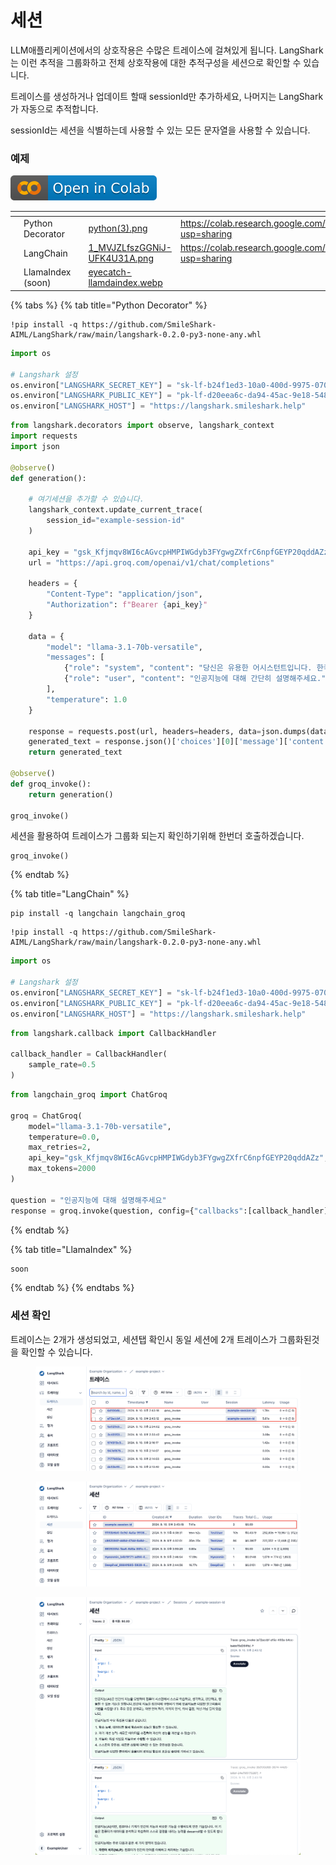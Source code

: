 # 세션

LLM애플리케이션에서의 상호작용은 수많은 트레이스에 걸쳐있게 됩니다. LangShark는 이런 추적을 그룹화하고 전체 상호작용에 대한 추적구성을 세션으로 확인할 수 있습니다.

트레이스를 생성하거나 업데이트 할때 sessionId만 추가하세요, 나머지는 LangShark가 자동으로 추적합니다.

sessionId는 세션을 식별하는데 사용할 수 있는 모든 문자열을 사용할 수 있습니다.

### 예제

![](../.gitbook/assets/colab-badge.svg)

<table data-view="cards"><thead><tr><th></th><th></th><th></th><th data-hidden data-card-cover data-type="files"></th><th data-hidden data-card-target data-type="content-ref"></th></tr></thead><tbody><tr><td></td><td>Python Decorator</td><td></td><td><a href="../.gitbook/assets/python(3).png">python(3).png</a></td><td><a href="https://colab.research.google.com/drive/1cy2UBS0dHQjcHbpHZU4BdpY2QXYXJ_iG?usp=sharing">https://colab.research.google.com/drive/1cy2UBS0dHQjcHbpHZU4BdpY2QXYXJ_iG?usp=sharing</a></td></tr><tr><td></td><td>LangChain</td><td></td><td><a href="../.gitbook/assets/1_MVJZLfszGGNiJ-UFK4U31A.png">1_MVJZLfszGGNiJ-UFK4U31A.png</a></td><td><a href="https://colab.research.google.com/drive/1qwuSbc7KK0TxoC3hjAInkcmK2vSJZL6P?usp=sharing">https://colab.research.google.com/drive/1qwuSbc7KK0TxoC3hjAInkcmK2vSJZL6P?usp=sharing</a></td></tr><tr><td></td><td>LlamaIndex (soon)</td><td></td><td><a href="../.gitbook/assets/eyecatch-llamdaindex.webp">eyecatch-llamdaindex.webp</a></td><td></td></tr></tbody></table>

{% tabs %}
{% tab title="Python Decorator" %}
```
!pip install -q https://github.com/SmileShark-AIML/LangShark/raw/main/langshark-0.2.0-py3-none-any.whl
```

```python
import os

# Langshark 설정
os.environ["LANGSHARK_SECRET_KEY"] = "sk-lf-b24f1ed3-10a0-400d-9975-07047d16a028"
os.environ["LANGSHARK_PUBLIC_KEY"] = "pk-lf-d20eea6c-da94-45ac-9e18-548dee6f47ae"
os.environ["LANGSHARK_HOST"] = "https://langshark.smileshark.help"
```

```python
from langshark.decorators import observe, langshark_context
import requests
import json

@observe()
def generation():

    # 여기세션을 추가할 수 있습니다.
    langshark_context.update_current_trace(
        session_id="example-session-id"
    )

    api_key = "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"
    url = "https://api.groq.com/openai/v1/chat/completions"

    headers = {
        "Content-Type": "application/json",
        "Authorization": f"Bearer {api_key}"
    }

    data = {
        "model": "llama-3.1-70b-versatile",
        "messages": [
            {"role": "system", "content": "당신은 유용한 어시스턴트입니다. 한국어로 대답하세요."},
            {"role": "user", "content": "인공지능에 대해 간단히 설명해주세요."}
        ],
        "temperature": 1.0
    }

    response = requests.post(url, headers=headers, data=json.dumps(data))
    generated_text = response.json()['choices'][0]['message']['content']
    return generated_text

@observe()
def groq_invoke():
    return generation()

groq_invoke()
```

세션을 활용하여 트레이스가 그룹화 되는지 확인하기위해 한번더 호출하겠습니다.

```
groq_invoke()
```
{% endtab %}

{% tab title="LangChain" %}
```notebook-python
pip install -q langchain langchain_groq
```

```
!pip install -q https://github.com/SmileShark-AIML/LangShark/raw/main/langshark-0.2.0-py3-none-any.whl
```

```python
import os

# Langshark 설정
os.environ["LANGSHARK_SECRET_KEY"] = "sk-lf-b24f1ed3-10a0-400d-9975-07047d16a028"
os.environ["LANGSHARK_PUBLIC_KEY"] = "pk-lf-d20eea6c-da94-45ac-9e18-548dee6f47ae"
os.environ["LANGSHARK_HOST"] = "https://langshark.smileshark.help"
```

```python
from langshark.callback import CallbackHandler

callback_handler = CallbackHandler(
    sample_rate=0.5
)
```

```python
from langchain_groq import ChatGroq

groq = ChatGroq(
    model="llama-3.1-70b-versatile",
    temperature=0.0,
    max_retries=2,
    api_key="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",
    max_tokens=2000
)

question = "인공지능에 대해 설명해주세요"
response = groq.invoke(question, config={"callbacks":[callback_handler]}).content
```
{% endtab %}

{% tab title="LlamaIndex" %}
```ruby
soon
```
{% endtab %}
{% endtabs %}

### 세션 확인

트레이스는 2개가 생성되었고, 세션탭 확인시 동일 세션에 2개 트레이스가 그룹화된것을 확인할 수 있습니다.

<figure><img src="../.gitbook/assets/image (4).png" alt=""><figcaption></figcaption></figure>

<figure><img src="../.gitbook/assets/image (1) (1).png" alt=""><figcaption></figcaption></figure>

<figure><img src="../.gitbook/assets/image (2) (1).png" alt=""><figcaption></figcaption></figure>
